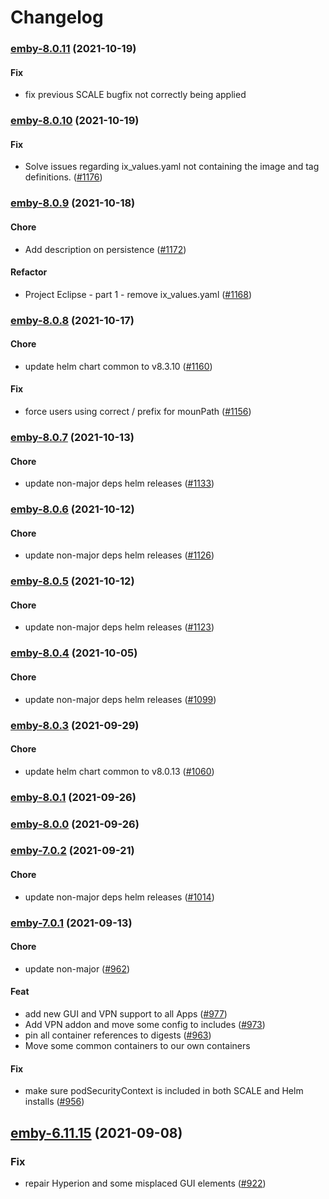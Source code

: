 # Changelog<br>


<a name="emby-8.0.11"></a>
### [emby-8.0.11](https://github.com/truecharts/apps/compare/emby-8.0.10...emby-8.0.11) (2021-10-19)

#### Fix

* fix previous SCALE bugfix not correctly being applied



<a name="emby-8.0.10"></a>
### [emby-8.0.10](https://github.com/truecharts/apps/compare/emby-8.0.9...emby-8.0.10) (2021-10-19)

#### Fix

* Solve issues regarding ix_values.yaml not containing the image and tag definitions. ([#1176](https://github.com/truecharts/apps/issues/1176))



<a name="emby-8.0.9"></a>
### [emby-8.0.9](https://github.com/truecharts/apps/compare/emby-8.0.8...emby-8.0.9) (2021-10-18)

#### Chore

* Add description on persistence ([#1172](https://github.com/truecharts/apps/issues/1172))

#### Refactor

* Project Eclipse - part 1 - remove ix_values.yaml ([#1168](https://github.com/truecharts/apps/issues/1168))



<a name="emby-8.0.8"></a>
### [emby-8.0.8](https://github.com/truecharts/apps/compare/emby-8.0.7...emby-8.0.8) (2021-10-17)

#### Chore

* update helm chart common to v8.3.10 ([#1160](https://github.com/truecharts/apps/issues/1160))

#### Fix

* force users using correct / prefix for mounPath ([#1156](https://github.com/truecharts/apps/issues/1156))



<a name="emby-8.0.7"></a>
### [emby-8.0.7](https://github.com/truecharts/apps/compare/emby-8.0.6...emby-8.0.7) (2021-10-13)

#### Chore

* update non-major deps helm releases ([#1133](https://github.com/truecharts/apps/issues/1133))



<a name="emby-8.0.6"></a>
### [emby-8.0.6](https://github.com/truecharts/apps/compare/emby-8.0.5...emby-8.0.6) (2021-10-12)

#### Chore

* update non-major deps helm releases ([#1126](https://github.com/truecharts/apps/issues/1126))



<a name="emby-8.0.5"></a>
### [emby-8.0.5](https://github.com/truecharts/apps/compare/emby-8.0.4...emby-8.0.5) (2021-10-12)

#### Chore

* update non-major deps helm releases ([#1123](https://github.com/truecharts/apps/issues/1123))



<a name="emby-8.0.4"></a>
### [emby-8.0.4](https://github.com/truecharts/apps/compare/emby-8.0.3...emby-8.0.4) (2021-10-05)

#### Chore

* update non-major deps helm releases ([#1099](https://github.com/truecharts/apps/issues/1099))



<a name="emby-8.0.3"></a>
### [emby-8.0.3](https://github.com/truecharts/apps/compare/emby-8.0.2...emby-8.0.3) (2021-09-29)

#### Chore

* update helm chart common to v8.0.13 ([#1060](https://github.com/truecharts/apps/issues/1060))



<a name="emby-8.0.1"></a>
### [emby-8.0.1](https://github.com/truecharts/apps/compare/emby-8.0.0...emby-8.0.1) (2021-09-26)



<a name="emby-8.0.0"></a>
### [emby-8.0.0](https://github.com/truecharts/apps/compare/emby-7.0.2...emby-8.0.0) (2021-09-26)



<a name="emby-7.0.2"></a>
### [emby-7.0.2](https://github.com/truecharts/apps/compare/emby-7.0.1...emby-7.0.2) (2021-09-21)

#### Chore

* update non-major deps helm releases ([#1014](https://github.com/truecharts/apps/issues/1014))



<a name="emby-7.0.1"></a>
### [emby-7.0.1](https://github.com/truecharts/apps/compare/emby-6.11.15...emby-7.0.1) (2021-09-13)

#### Chore

* update non-major ([#962](https://github.com/truecharts/apps/issues/962))

#### Feat

* add new GUI and VPN support to all Apps ([#977](https://github.com/truecharts/apps/issues/977))
* Add VPN addon and move some config to includes ([#973](https://github.com/truecharts/apps/issues/973))
* pin all container references to digests ([#963](https://github.com/truecharts/apps/issues/963))
* Move some common containers to our own containers

#### Fix

* make sure podSecurityContext is included in both SCALE and Helm installs ([#956](https://github.com/truecharts/apps/issues/956))

<a name="emby-6.11.15"></a>
## [emby-6.11.15](https://github.com/truecharts/apps/compare/emby-6.11.14...emby-6.11.15) (2021-09-08)

### Fix

* repair Hyperion and some misplaced GUI elements ([#922](https://github.com/truecharts/apps/issues/922))

